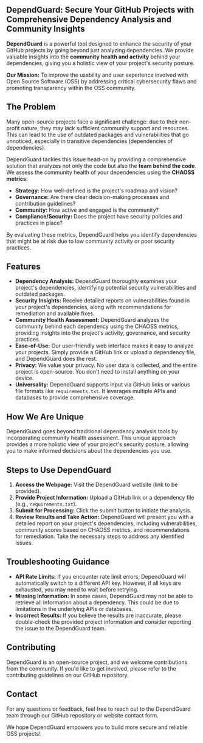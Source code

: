 ## DependGuard: Secure Your GitHub Projects with Comprehensive Dependency Analysis and Community Insights

**DependGuard** is a powerful tool designed to enhance the security of your GitHub projects by going beyond just analyzing dependencies. We provide valuable insights into the **community health and activity** behind your dependencies, giving you a holistic view of your project's security posture. 

**Our Mission:** To improve the usability and user experience involved with Open Source Software (OSS) by addressing critical cybersecurity flaws and promoting transparency within the OSS community.

## The Problem

Many open-source projects face a significant challenge: due to their non-profit nature, they may lack sufficient community support and resources. This can lead to the use of outdated packages and vulnerabilities that go unnoticed, especially in transitive dependencies (dependencies of dependencies). 

DependGuard tackles this issue head-on by providing a comprehensive solution that analyzes not only the code but also the **team behind the code**. We assess the community health of your dependencies using the **CHAOSS metrics**:

- **Strategy:** How well-defined is the project's roadmap and vision?
- **Governance:** Are there clear decision-making processes and contribution guidelines?
- **Community:** How active and engaged is the community?
- **Compliance/Security:** Does the project have security policies and practices in place?

By evaluating these metrics, DependGuard helps you identify dependencies that might be at risk due to low community activity or poor security practices.

## Features

- **Dependency Analysis:** DependGuard thoroughly examines your project's dependencies, identifying potential security vulnerabilities and outdated packages.
- **Security Insights:** Receive detailed reports on vulnerabilities found in your project's dependencies, along with recommendations for remediation and available fixes.
- **Community Health Assessment:** DependGuard analyzes the community behind each dependency using the CHAOSS metrics, providing insights into the project's activity, governance, and security practices.
- **Ease-of-Use:** Our user-friendly web interface makes it easy to analyze your projects. Simply provide a GitHub link or upload a dependency file, and DependGuard does the rest.
- **Privacy:** We value your privacy. No user data is collected, and the entire project is open-source. You don't need to install anything on your device.
- **Universality:** DependGuard supports input via GitHub links or various file formats like `requirements.txt`. It leverages multiple APIs and databases to provide comprehensive coverage.

## How We Are Unique

DependGuard goes beyond traditional dependency analysis tools by incorporating community health assessment. This unique approach provides a more holistic view of your project's security posture, allowing you to make informed decisions about the dependencies you use.

## Steps to Use DependGuard

1. **Access the Webpage:** Visit the DependGuard website (link to be provided).
2. **Provide Project Information:** Upload a GitHub link or a dependency file (e.g., `requirements.txt`).
3. **Submit for Processing:** Click the submit button to initiate the analysis.
4. **Review Results and Take Action:** DependGuard will present you with a detailed report on your project's dependencies, including vulnerabilities, community scores based on CHAOSS metrics, and recommendations for remediation. Take the necessary steps to address any identified issues.

## Troubleshooting Guidance

- **API Rate Limits:** If you encounter rate limit errors, DependGuard will automatically switch to a different API key. However, if all keys are exhausted, you may need to wait before retrying.
- **Missing Information:** In some cases, DependGuard may not be able to retrieve all information about a dependency. This could be due to limitations in the underlying APIs or databases.
- **Incorrect Results:** If you believe the results are inaccurate, please double-check the provided project information and consider reporting the issue to the DependGuard team.

## Contributing

DependGuard is an open-source project, and we welcome contributions from the community. If you'd like to get involved, please refer to the contributing guidelines on our GitHub repository.

## Contact

For any questions or feedback, feel free to reach out to the DependGuard team through our GitHub repository or website contact form.

We hope DependGuard empowers you to build more secure and reliable OSS projects!
